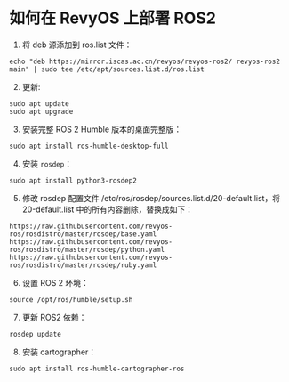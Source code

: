 # 如何在 RevyOS 上部署 ROS2

1. 将 deb 源添加到 ros.list 文件：

```
echo "deb https://mirror.iscas.ac.cn/revyos/revyos-ros2/ revyos-ros2 main" | sudo tee /etc/apt/sources.list.d/ros.list
```

2. 更新:

```
sudo apt update
sudo apt upgrade
```

3. 安装完整 ROS 2 Humble 版本的桌面完整版：

```
sudo apt install ros-humble-desktop-full
```

4. 安装 `rosdep`：

```
sudo apt install python3-rosdep2
```

5. 修改 rosdep 配置文件 /etc/ros/rosdep/sources.list.d/20-default.list，将 20-default.list 中的所有内容删除，替换成如下：

```
https://raw.githubusercontent.com/revyos-ros/rosdistro/master/rosdep/base.yaml
https://raw.githubusercontent.com/revyos-ros/rosdistro/master/rosdep/python.yaml
https://raw.githubusercontent.com/revyos-ros/rosdistro/master/rosdep/ruby.yaml
```
6. 设置 ROS 2 环境：

```
source /opt/ros/humble/setup.sh
```

7. 更新 ROS2 依赖：

```
rosdep update
```

8. 安装 cartographer：

```
sudo apt install ros-humble-cartographer-ros
```